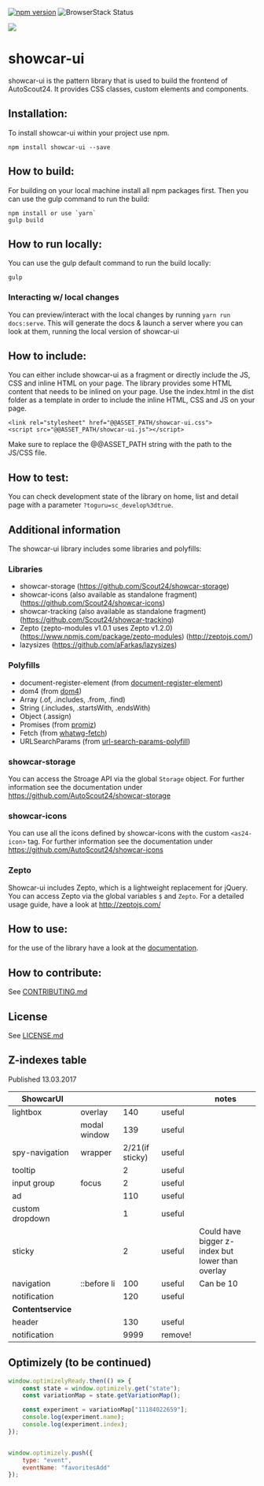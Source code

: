 [![npm version](https://badge.fury.io/js/showcar-ui.svg)](https://badge.fury.io/js/showcar-ui)
![BrowserStack Status](https://www.browserstack.com/automate/badge.svg?badge_key=V3R5K2lFTFVkRG5Ed0p1M0tiM1lhaFJ1Wm9JSllPUFlUMHlVYlp3TVdTdz0tLVhIUFdDVHZwSVk1ME9BWUU2alY0UUE9PQ==--15b92933cc78eb4b925a0778e21e88ae4fe38065)

<img src="https://bstacksupport.zendesk.com/attachments/token/4EkFPJPvuynLZdtPX8ybIapji/?name=Logo-01.svg">

# showcar-ui

showcar-ui is the pattern library that is used to build the frontend of AutoScout24. It provides CSS classes, custom elements and components.

## Installation:

To install showcar-ui within your project use npm.

    npm install showcar-ui --save

## How to build:

For building on your local machine install all npm packages first. Then you can use the gulp command to run the build:

    npm install or use `yarn`
    gulp build

## How to run locally:

You can use the gulp default command to run the build locally:

    gulp

### Interacting w/ local changes

You can preview/interact with the local changes by running `yarn run docs:serve`. This will generate the docs & launch a server where you can look at them, running the local version of showcar-ui

## How to include:

You can either include showcar-ui as a fragment or directly include the JS, CSS and inline HTML on your page.
The library provides some HTML content that needs to be inlined on your page. Use the index.html in the dist folder as a template in order to include the inline HTML, CSS and JS on your page.

    <link rel="stylesheet" href="@@ASSET_PATH/showcar-ui.css">
    <script src="@@ASSET_PATH/showcar-ui.js"></script>

Make sure to replace the @@ASSET_PATH string with the path to the JS/CSS file.

## How to test:

You can check development state of the library on home, list and detail page with a parameter `?toguru=sc_develop%3dtrue`.

## Additional information

The showcar-ui library includes some libraries and polyfills:

### Libraries

- showcar-storage (https://github.com/Scout24/showcar-storage)
- showcar-icons (also available as standalone fragment) (https://github.com/Scout24/showcar-icons)
- showcar-tracking (also available as standalone fragment) (https://github.com/Scout24/showcar-tracking)
- Zepto (zepto-modules v1.0.1 uses Zepto v1.2.0) (https://www.npmjs.com/package/zepto-modules) (http://zeptojs.com/)
- lazysizes (https://github.com/aFarkas/lazysizes)

### Polyfills

 - document-register-element (from [document-register-element](https://www.npmjs.com/package/document-register-element))
 - dom4 (from [dom4](https://www.npmjs.com/package/dom4))
 - Array (.of, .includes, .from, .find)
 - String (.includes, .startsWith, .endsWith)
 - Object (.assign)
 - Promises (from [promiz](https://www.npmjs.com/package/promiz))
 - Fetch (from [whatwg-fetch](https://www.npmjs.com/package/whatwg-fetch))
 - URLSearchParams (from [url-search-params-polyfill](https://www.npmjs.com/package/url-search-params-polyfill))

### showcar-storage

You can access the Stroage API via the global `Storage` object. For further information see the documentation under https://github.com/AutoScout24/showcar-storage

### showcar-icons

You can use all the icons defined by showcar-icons with the custom `<as24-icon>` tag. For further information see the documentation under https://github.com/AutoScout24/showcar-icons

### Zepto

Showcar-ui includes Zepto, which is a lightweight replacement for jQuery. You can access Zepto via the global variables `$` and `Zepto`.
For a detailed usage guide, have a look at http://zeptojs.com/

## How to use:

for the use of the library have a look at the [documentation](https://scout24.github.io/showcar-ui/).

## How to contribute:

See [CONTRIBUTING.md](CONTRIBUTING.md)

## License

See [LICENSE.md](LICENSE.md)

## Z-indexes table

Published 13.03.2017

| ShowcarUI          |              |                 |         | notes                                            |
| ------------------ | ------------ | --------------- | ------- | ------------------------------------------------ |
| lightbox           | overlay      | 140             | useful  |                                                  |
|                    | modal window | 139             | useful  |                                                  |
| spy-navigation     | wrapper      | 2/21(if sticky) | useful  |                                                  |
| tooltip            |              | 2               | useful  |                                                  |
| input group        | focus        | 2               | useful  |                                                  |
| ad                 |              | 110             | useful  |                                                  |
| custom dropdown    |              | 1               | useful  |                                                  |
| sticky             |              | 2               | useful  | Could have bigger z-index but lower than overlay |
| navigation         | ::before li  | 100             | useful  | Can be 10                                        |
| notification       |              | 120             | useful  |                                                  |
| **Contentservice** |              |                 |         |                                                  |
| header             |              | 130             | useful  |                                                  |
| notification       |              | 9999            | remove! |                                                  |


## Optimizely (to be continued)
```js
window.optimizelyReady.then(() => {
    const state = window.optimizely.get("state");
    const variationMap = state.getVariationMap();

    const experiment = variationMap["11184022659"];
    console.log(experiment.name);
    console.log(experiment.index);
});


window.optimizely.push({
    type: "event",
    eventName: "favoritesAdd"
});
```
